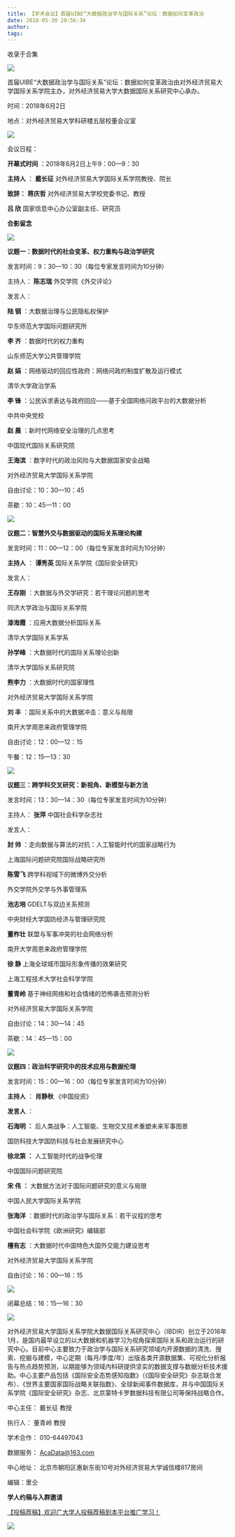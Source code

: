 ```yaml
---
title: 【学术会议】首届UIBE“大数据政治学与国际关系”论坛：数据如何变革政治
date: 2018-05-30 20:56:34
author: 
tags: 
---
```



收录于合集

<img src='/images/3715/2.gif' width='auto' />

  

首届UIBE“大数据政治学与国际关系”论坛：数据如何变革政治由对外经济贸易大学国际关系学院主办，对外经济贸易大学大数据国际关系研究中心承办。

时间：2018年6月2日

地点：对外经济贸易大学科研楼五层校董会议室

![](/images/3715/3.png)

会议日程：

**开幕式时间** ：2018年6月2日上午9：00—9：30

 **主持人** ： **戴长征** 对外经济贸易大学国际关系学院教授、院长

 **致辞：** **蒋庆哲** 对外经济贸易大学校党委书记、教授

**吕 欣** 国家信息中心办公室副主任、研究员

 **合影留念**

![](/images/3715/4.gif)

 **议题一：数据时代的社会变革、权力重构与政治学研究**

发言时间：9：30—10：30（每位专家发言时间为10分钟）

主持人： **陈志瑞** 外交学院《外交评论》

发言人：

 **陆 钢** ：大数据治理与公民隐私权保护

华东师范大学国际问题研究所

 **李 齐** ：数据时代的权力重构

山东师范大学公共管理学院

**赵 娟** ：网络驱动的回应性政府：网络问政的制度扩散及运行模式

清华大学政治学系

 **李 锋** ：公民诉求表达与政府回应——基于全国网络问政平台的大数据分析

中共中央党校

 **赵 晨** ：新时代网络安全治理的几点思考

中国现代国际关系研究院

 **王海滨** ：数字时代的政治风险与大数据国家安全战略

对外经济贸易大学国际关系学院

自由讨论：10：30—10：45

茶歇：10：45—11：00

![](/images/3715/5.gif)

 **议题二：智慧外交与数据驱动的国际关系理论构建**

发言时间：11：00—12：00（每位专家发言时间为10分钟）

 **主持人** ： **谭秀英** 国际关系学院《国际安全研究》

发言人：

 **王存刚** ：大数据与外交学研究：若干理论问题的思考

同济大学政治与国际关系学院

**漆海霞** ：应用大数据分析国际关系

清华大学国际关系学系

**孙学峰** ：大数据时代的国际关系理论创新

清华大学国际关系研究院

**熊李力** ：大数据时代的国家理性

对外经济贸易大学国际关系学院

**刘 丰** ：国际关系中的大数据冲击：意义与局限

南开大学周恩来政府管理学院

自由讨论：12：00—12：15

午餐：12：15—13：30

  

![](/images/3715/6.gif)

 **议题三：跨学科交叉研究：新视角、新模型与新方法**

发言时间：13：30—14：30（每位专家发言时间为10分钟）

主持人： **张萍** 中国社会科学杂志社

发言人：

 **封 帅** ：走向数据与算法的对抗：人工智能时代的国家战略行为

上海国际问题研究院国际战略研究所

**陈雪飞** 跨学科视域下的微博外交分析

外交学院外交学与外事管理系

 **池志培** GDELT与双边关系预测

中央财经大学国防经济与管理研究院

**董柞壮** 联盟与军事冲突的社会网络分析

南开大学周恩来政府管理学院

**徐 静** 上海全球城市国际形象传播的效果研究

上海工程技术大学社会科学学院

**董青岭** 基于神经网络和社会情绪的恐怖袭击预测分析

对外经济贸易大学国际关系学院

自由讨论：14：30—14：45

茶歇：14：45—15：00

  

![](/images/3715/7.gif)

 **议题四：政治科学研究中的技术应用与数据伦理**

发言时间：15：00—16：00（每位专家发言时间为10分钟）

 **主持人** ： **肖静秋** 《中国投资》

**发言人** ：

 **石海明 ：** 后人类战争：人工智能、生物交叉技术重塑未来军事图景

国防科技大学国防科技与社会发展研究中心

**徐龙第 ：** 人工智能时代的战争伦理

中国国际问题研究院

**宋 伟 ：** 大数据方法对于国际问题研究的意义与局限

中国人民大学国际关系学院

**张海洋** ：数据时代的政治学与国际关系：若干议程的思考

中国社会科学院《欧洲研究》编辑部

**檀有志** ：大数据时代中国特色大国外交能力建设思考

对外经济贸易大学国际关系学院

自由讨论：16：00—16：15

![](/images/3715/8.gif)

闭幕总结：16：15—16：30

  

  

![](/images/3715/9.png)

对外经济贸易大学国际关系学院大数据国际关系研究中心（IBDIR）创立于2016年1月，是国内最早设立的以大数据和机器学习为视角探索国际关系和政治运行的研究中心。目前中心主要致力于政治学与国际关系研究领域内开源数据的清洗、搜索、挖掘与建模，中心定期（每月/季度/年）出版各类开源数据集、可视化分析报告与热点趋势预测，以期能够为领域内科研提供坚实的数据支撑与数据分析技术援助。中心主要产品包括《国际安全态势感知指数》（《国际安全研究》杂志联合发布）、《世界主要国家国际战略关联指数》、全球新闻事件数据库，并与中国国际关系学院《国际安全研究》杂志、北京蒙特卡罗数据科技有限公司等保持战略合作。

中心主任： 戴长征 教授

执行人： 董青岭 教授

学术合作： 010-64497043

数据服务： AcaData@163.com

中心地址： 北京市朝阳区惠新东街10号对外经济贸易大学诚信楼817房间

  
  

  

编辑：里仝  

  

 **学人约稿与入群邀请**

[【投稿荐稿】欢迎广大学人投稿荐稿到本平台推广学习！](http://mp.weixin.qq.com/s?__biz=MzI3MTYzMzE5Mw==&mid=2247486222&idx=2&sn=49b2e73e6bdc1bfe9e7af22e6de2aae5&chksm=eb3f9548dc481c5e9f45762c4f0985520da304c09c54293fe3824a19b6d4bd067f9ace45d809&scene=21#wechat_redirect)

  

<img src='/images/3715/10.gif' width='auto' />

  
  

